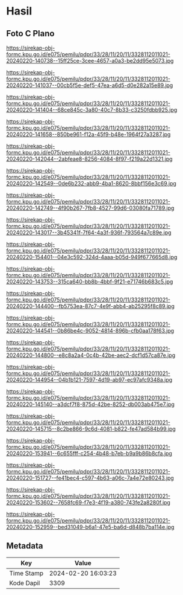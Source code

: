 # Hasil

## Foto C Plano

https://sirekap-obj-formc.kpu.go.id/e075/pemilu/pdpr/33/28/11/20/11/3328112011021-20240220-140738--15ff25ce-3cee-4657-a0a3-be2dd95e5073.jpg

https://sirekap-obj-formc.kpu.go.id/e075/pemilu/pdpr/33/28/11/20/11/3328112011021-20240220-141037--00cb5f5e-def5-47ea-a6d5-d0e282a15e89.jpg

https://sirekap-obj-formc.kpu.go.id/e075/pemilu/pdpr/33/28/11/20/11/3328112011021-20240220-141404--68ce845c-3a80-40c7-8b33-c3250fdbb925.jpg

https://sirekap-obj-formc.kpu.go.id/e075/pemilu/pdpr/33/28/11/20/11/3328112011021-20240220-141658--850be961-f12a-45f9-b48e-1964f27a3287.jpg

https://sirekap-obj-formc.kpu.go.id/e075/pemilu/pdpr/33/28/11/20/11/3328112011021-20240220-142044--2abfeae8-8256-4084-8f97-f219a22d1321.jpg

https://sirekap-obj-formc.kpu.go.id/e075/pemilu/pdpr/33/28/11/20/11/3328112011021-20240220-142549--0de6b232-abb9-4ba1-8620-8bbf156e3c69.jpg

https://sirekap-obj-formc.kpu.go.id/e075/pemilu/pdpr/33/28/11/20/11/3328112011021-20240220-142749--4f90b267-7fb8-4527-99d6-03080fa71789.jpg

https://sirekap-obj-formc.kpu.go.id/e075/pemilu/pdpr/33/28/11/20/11/3328112011021-20240220-143017--3b45341f-7f64-4a3f-936f-793564a7c89e.jpg

https://sirekap-obj-formc.kpu.go.id/e075/pemilu/pdpr/33/28/11/20/11/3328112011021-20240220-154401--04e3c592-324d-4aaa-b05d-949f677665d8.jpg

https://sirekap-obj-formc.kpu.go.id/e075/pemilu/pdpr/33/28/11/20/11/3328112011021-20240220-143753--315ca640-bb8b-4bbf-9f21-e71746b683c5.jpg

https://sirekap-obj-formc.kpu.go.id/e075/pemilu/pdpr/33/28/11/20/11/3328112011021-20240220-144400--fb5753ea-87c7-4e9f-abb4-ab25295f8c89.jpg

https://sirekap-obj-formc.kpu.go.id/e075/pemilu/pdpr/33/28/11/20/11/3328112011021-20240220-144541--0b86be4c-9052-4814-896b-cfb0aa178f63.jpg

https://sirekap-obj-formc.kpu.go.id/e075/pemilu/pdpr/33/28/11/20/11/3328112011021-20240220-144800--e8c8a2a4-0c4b-42be-aec2-dcf1d57ca87e.jpg

https://sirekap-obj-formc.kpu.go.id/e075/pemilu/pdpr/33/28/11/20/11/3328112011021-20240220-144954--04b1b121-7597-4d19-ab97-ec97afc9348a.jpg

https://sirekap-obj-formc.kpu.go.id/e075/pemilu/pdpr/33/28/11/20/11/3328112011021-20240220-145140--a3dcf7f8-875d-42be-8252-db003ab475e7.jpg

https://sirekap-obj-formc.kpu.go.id/e075/pemilu/pdpr/33/28/11/20/11/3328112011021-20240220-145715--8c2be866-9c6d-4081-b822-fe47ad584b99.jpg

https://sirekap-obj-formc.kpu.go.id/e075/pemilu/pdpr/33/28/11/20/11/3328112011021-20240220-153941--6c655fff-c254-4b48-b7eb-b9a9b86b8cfa.jpg

https://sirekap-obj-formc.kpu.go.id/e075/pemilu/pdpr/33/28/11/20/11/3328112011021-20240220-151727--fe41bec4-c597-4b63-a06c-7a4e72e80243.jpg

https://sirekap-obj-formc.kpu.go.id/e075/pemilu/pdpr/33/28/11/20/11/3328112011021-20240220-153602--7658fc69-f7e3-4f19-a380-743fe2a8280f.jpg

https://sirekap-obj-formc.kpu.go.id/e075/pemilu/pdpr/33/28/11/20/11/3328112011021-20240220-152959--bed31049-b6a1-47e5-ba6d-d848b7ba114e.jpg


## Metadata

| Key        | Value               |
| ---------- | ------------------- |
| Time Stamp | 2024-02-20 16:03:23 |
| Kode Dapil | 3309                |



